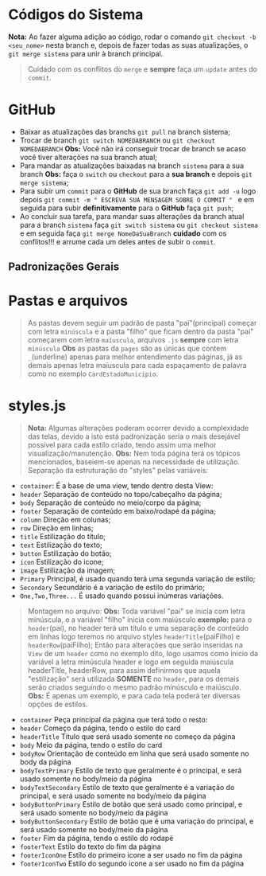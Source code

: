 # Códigos do Sistema

**Nota:** Ao fazer alguma adição ao código, rodar o comando `git checkout -b <seu_nome>` nesta branch e, depois de fazer todas as suas atualizações, o `git merge sistema` para unir à branch principal.

> Cuidado com os conflitos do `merge` e **sempre** faça um `update` antes do `commit`.
 
# GitHub
- Baixar as atualizações das branchs `git pull` na branch sistema;
- Trocar de branch `git switch NOMEDABRANCH` ou `git checkout NOMEDABRANCH` **Obs:** Você não irá conseguir trocar de branch se acaso você tiver alterações na sua branch atual;
- Para mandar as atualizações baixadas na branch `sistema` para a sua branch **Obs:** faça o `switch` ou `checkout` para a **sua branch** e depois `git merge sistema`;
- Para subir um `commit` para o **GitHub** de sua branch faça `git add -u` logo depois `git commit -m " ESCREVA SUA MENSAGEM SOBRE O COMMIT " ` e em seguida para subir **definitivamente** para o **GitHub** faça `git push`;
- Ao concluir sua tarefa, para mandar suas alterações da branch atual para a branch `sistema` faça `git switch sistema` ou `git checkout sistema` e em seguida faça `git merge NomeDaSuaBranch` **cuidado** com os conflitos!!! e arrume cada um deles antes de subir o `commit`.

## Padronizações Gerais ##

# Pastas e arquivos
> As pastas devem seguir um padrão de pasta "pai"(principal) começar com letra `minúscula` e a pasta "filho" que ficam dentro da pasta "pai" começarem com letra `maíuscula`, arquivos `.js` **sempre** com letra `minúscula`
**Obs** as pastas da `pages` são as únicas que contem `_`(underline) apenas para melhor entendimento das páginas, já as demais apenas letra maíuscula para cada espaçamento de palavra como no exemplo `CardEstadoMunicipio`.

# styles.js
>**Nota:** Algumas alterações poderam ocorrer devido a complexidade das telas, devido a isto está padronização seria o mais desejável possível para cada estilo criado, tendo assim uma melhor visualização/manutenção.
**Obs:** Nem toda página terá os tópicos mencionados, baseiem-se apenas na necessidade de utilização.
Separação da estruturação do "styles" pelas variáveis:
- `container`: É a base de uma view, tendo dentro desta View:
- `header` Separação de conteúdo no topo/cabeçalho da página;
- `body`   Separação de conteúdo no meio/corpo da página;
- `footer` Separação de conteúdo em baixo/rodapé da página;
- `column` Direção em colunas;
- `row`    Direção em linhas;
- `title`  Estilização do título;
- `text`   Estilização do texto;
- `button` Estilização do botão;
- `icon`   Estilização do icone;
- `image`  Estilização da imagem;
- `Primary` Principal, é usado quando terá uma segunda variação de estilo;
- `Secondary` Secundário é a variação de estilo do primário;
- `One,Two,Three...` É usado quando possui inúmeras variações.

>Montagem no arquivo:
**Obs:** Toda variável "pai" se inicia com letra minúscula, e a variável "filho" inicia com maiúsculo **exemplo:** para o `header`(pai), no header terá um título e uma separação de conteúdo em linhas logo teremos no arquivo styles `headerTitle`(paiFilho) e `headerRow`(paiFilho); Então para alterações que serão inseridas na `View` de um `header` como no exemplo dito, logo usamos como inicio da variável a letra minúscula header e logo em seguida maiúscula headerTitle, headerRow, para assim definirmos que aquela "estilização" será utilizada **SOMENTE** no `header`, para os demais serão criados seguindo o mesmo padrão minúsculo e maiúsculo.
**Obs:** É apenas um exemplo, e para cada tela poderá ter diversas opções de estilos.
- `container` Peça principal da página que terá todo o resto:
- `header` Começo da página, tendo o estilo do card
- `headerTitle` Titulo que será usado somente no começo da página
- `body` Meio da página, tendo o estilo do card
- `bodyRow` Orientação de conteúdo em linha que será usado somente no body da página
- `bodyTextPrimary` Estilo de texto que geralmente é o principal, e será usado somente no body/meio da página
- `bodyTextSecondary` Estilo de texto que geralmente é a variação do principal, e será usado somente no body/meio da página
- `bodyButtonPrimary` Estilo de botão que será usado como principal, e será usado somente no body/meio da página
- `bodyButtonSecondary` Estilo de botão que é uma variação do principal, e será usado somente no body/meio da página
- `footer` Fim da página, tendo o estilo do rodapé
- `footerText` Estilo do texto do fim da página
- `footerIconOne` Estilo do primeiro icone a ser usado no fim da página
- `footerIconTwo` Estilo do segundo icone a ser usado no fim da página